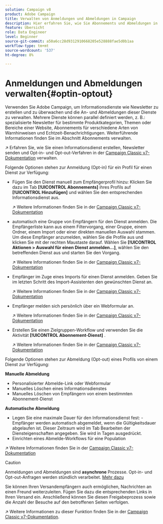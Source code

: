 ```yaml
---
solution: Campaign v8
product: Adobe Campaign
title: Verwalten von Anmeldungen und Abmeldungen in Campaign
description: Hier erfahren Sie, wie Sie Abonnements und Abmeldungen in Campaign v8 verwalten.
feature: Übersicht
role: Data Engineer
level: Beginner
source-git-commit: a50a6cc28d9312910668205e528888fae5d0b1aa
workflow-type: tm+mt
source-wordcount: '537'
ht-degree: 8%

---
```


# Anmeldungen und Abmeldungen verwalten{#optin-optout}

Verwenden Sie Adobe Campaign, um Informationsdienste wie Newsletter zu erstellen und zu überwachen und die An- und Abmeldungen dieser Dienste zu verwalten. Mehrere Dienste können parallel definiert werden, z. B.: spezialisierte Newsletter für bestimmte Produktkategorien, Themen oder Bereiche einer Website, Abonnements für verschiedene Arten von Warnhinweisen und Echtzeit-Benachrichtigungen. Weiterführende Informationen finden Sie im Abschnitt Abonnements verwalten.

:arrow_upper_right: Erfahren Sie, wie Sie einen Informationsdienst erstellen, Newsletter senden und Opt-in- und Opt-out-Verfahren in der [Campaign Classic v7-Dokumentation](https://experienceleague.adobe.com/docs/campaign-classic/using/sending-messages/subscriptions-and-referrals/managing-subscriptions.html) verwalten.

Folgende Optionen stehen zur Anmeldung (Opt-in) für ein Profil für einen Dienst zur Verfügung:

* Fügen Sie den Dienst manuell zum Empfängerprofil hinzu: Klicken Sie dazu im Tab **[!UICONTROL Abonnements]** ihres Profils auf **[!UICONTROL Hinzufügen]** und wählen Sie den entsprechenden Informationsdienst aus.

   :arrow_upper_right: Weitere Informationen finden Sie in der [Campaign Classic v7-Dokumentation](https://experienceleague.adobe.com/docs/campaign-classic/using/getting-started/profile-management/editing-a-profile.html?lang=en#deliveries-tab)

* automatisch eine Gruppe von Empfängern für den Dienst anmelden. Die Empfängerliste kann aus einem Filtervorgang, einer Gruppe, einem Ordner, einem Import oder einer direkten manuellen Auswahl stammen. Um diese Empfänger anzumelden, wählen Sie die Profile aus und klicken Sie mit der rechten Maustaste darauf. Wählen Sie **[!UICONTROL Aktionen > Auswahl für einen Dienst anmelden...]**, wählen Sie den betreffenden Dienst aus und starten Sie den Vorgang.

   :arrow_upper_right: Weitere Informationen finden Sie in der [Campaign Classic v7-Dokumentation](https://experienceleague.adobe.com/docs/campaign-classic/using/getting-started/profile-management/editing-a-profile.html?lang=en#deliveries-tab)


* Empfänger im Zuge eines Imports für einen Dienst anmelden. Geben Sie im letzten Schritt des Import-Assistenten den gewünschten Dienst an.

   :arrow_upper_right: Weitere Informationen finden Sie in der [Campaign Classic v7-Dokumentation](https://experienceleague.adobe.com/docs/campaign-classic/using/getting-started/importing-and-exporting-data/generic-imports-exports/executing-import-jobs.html?lang=en#step-5---additional-step-when-importing-recipients)

* Empfänger melden sich persönlich über ein Webformular an.

   :arrow_upper_right: Weitere Informationen finden Sie in der [Campaign Classic v7-Dokumentation](https://experienceleague.adobe.com/docs/campaign-classic/using/designing-content/web-forms/use-cases--web-forms.html?lang=en#create-a-subscription--form-with-double-opt-in)


* Erstellen Sie einen Zielgruppen-Workflow und verwenden Sie die Aktivität **[!UICONTROL Abonnement-Dienst]** .

   :arrow_upper_right: Weitere Informationen finden Sie in der [Campaign Classic v7-Dokumentation](https://experienceleague.adobe.com/docs/campaign-classic/using/automating-with-workflows/targeting-activities/subscription-services.html?lang=en#example--subscribe-a-list-of-recipients-to-a-newsletter)


Folgende Optionen stehen zur Abmeldung (Opt-out) eines Profils von einem Dienst zur Verfügung:

**Manuelle Abmeldung**

* Personalisierter Abmelde-Link oder Webformular
* Manuelles Löschen eines Informationsdienstes
* Manuelles Löschen von Empfängern von einem bestimmten Abonnement-Dienst

**Automatische Abmeldung**

* Legen Sie eine maximale Dauer für den Informationsdienst fest: -Empfänger werden automatisch abgemeldet, wenn die Gültigkeitsdauer abgelaufen ist. Dieser Zeitraum wird im Tab Bearbeiten der Diensteigenschaften angegeben. Sie wird in Tagen ausgedrückt.
* Einrichten eines Abmelde-Workflows für eine Population

:arrow_upper_right: Weitere Informationen finden Sie in der [Campaign Classic v7-Dokumentation](https://experienceleague.adobe.com/docs/campaign-classic/using/sending-messages/subscriptions-and-referrals/managing-subscriptions.html?lang=en#unsubscribing-a-recipient-from-a-service)


>[!CAUTION]
>
>Anmeldungen und Abmeldungen sind **asynchrone** Prozesse. Opt-in- und Opt-out-Anfragen werden stündlich verarbeitet. [Mehr dazu](../dev/new-apis.md#sub-apis)

Sie können Ihren Versandempfängern auch ermöglichen, Nachrichten an einen Freund weiterzuleiten. Fügen Sie dazu die entsprechenden Links in Ihren Versand ein. Anschließend können Sie diesen Freigabeprozess sowie die Anzahl der Besuche auf den betroffenen Seiten verfolgen.

:arrow_upper_right: Weitere Informationen zu dieser Funktion finden Sie in der [Campaign Classic v7-Dokumentation](https://experienceleague.adobe.com/docs/campaign-classic/using/sending-messages/subscriptions-and-referrals/viral-and-social-marketing.html?lang=en#viral-marketing--forward-to-a-friend).
